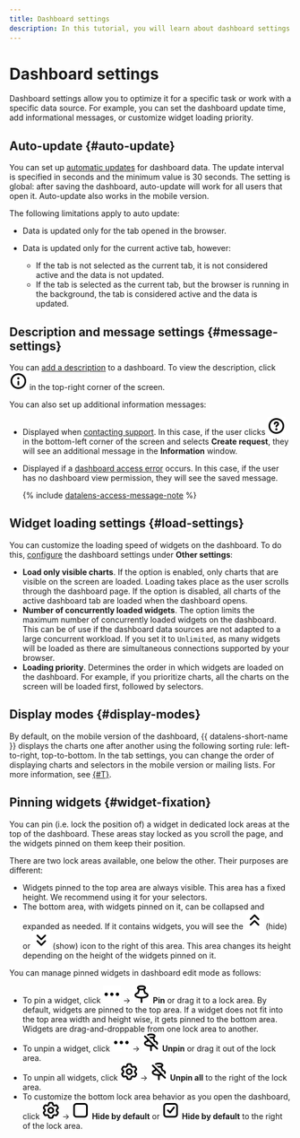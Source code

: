 ```yaml
---
title: Dashboard settings
description: In this tutorial, you will learn about dashboard settings.
---
```


# Dashboard settings

Dashboard settings allow you to optimize it for a specific task or work with a specific data source. For example, you can set the dashboard update time, add informational messages, or customize widget loading priority.

## Auto-update {#auto-update}

You can set up [automatic updates](../operations/dashboard/auto-update.md) for dashboard data. The update interval is specified in seconds and the minimum value is 30 seconds. The setting is global: after saving the dashboard, auto-update will work for all users that open it. Auto-update also works in the mobile version.

The following limitations apply to auto update:

* Data is updated only for the tab opened in the browser.
* Data is updated only for the current active tab, however:

  * If the tab is not selected as the current tab, it is not considered active and the data is not updated.
  * If the tab is selected as the current tab, but the browser is running in the background, the tab is considered active and the data is updated.


## Description and message settings {#message-settings}

You can [add a description](../operations/dashboard/add-description.md) to a dashboard. To view the description, click ![image](../../_assets/console-icons/circle-info.svg) in the top-right corner of the screen.

You can also set up additional information messages:

* Displayed when [contacting support](../operations/dashboard/add-support-message.md). In this case, if the user clicks ![image](../../_assets/console-icons/circle-question.svg) in the bottom-left corner of the screen and selects **Create request**, they will see an additional message in the **Information** window.
* Displayed if a [dashboard access error](../operations/dashboard/add-access-message.md) occurs. In this case, if the user has no dashboard view permission, they will see the saved message.

  {% include [datalens-access-message-note](../../_includes/datalens/datalens-access-message-note.md) %}



## Widget loading settings {#load-settings}

You can customize the loading speed of widgets on the dashboard. To do this, [configure](../operations/dashboard/dash-settings.md) the dashboard settings under **Other settings**:

* **Load only visible charts**. If the option is enabled, only charts that are visible on the screen are loaded. Loading takes place as the user scrolls through the dashboard page. If the option is disabled, all charts of the active dashboard tab are loaded when the dashboard opens.
* **Number of concurrently loaded widgets**. The option limits the maximum number of concurrently loaded widgets on the dashboard. This can be of use if the dashboard data sources are not adapted to a large concurrent workload. If you set it to `Unlimited`, as many widgets will be loaded as there are simultaneous connections supported by your browser.
* **Loading priority**. Determines the order in which widgets are loaded on the dashboard. For example, if you prioritize charts, all the charts on the screen will be loaded first, followed by selectors.


## Display modes {#display-modes}


By default, on the mobile version of the dashboard, {{ datalens-short-name }} displays the charts one after another using the following sorting rule: left-to-right, top-to-bottom. In the tab settings, you can change the order of displaying charts and selectors in the mobile version or mailing lists. For more information, see [{#T}](../operations/dashboard/display-modes.md).


## Pinning widgets {#widget-fixation}

You can pin (i.e. lock the position of) a widget in dedicated lock areas at the top of the dashboard. These areas stay locked as you scroll the page, and the widgets pinned on them keep their position.

There are two lock areas available, one below the other. Their purposes are different:

* Widgets pinned to the top area are always visible. This area has a fixed height. We recommend using it for your selectors.
* The bottom area, with widgets pinned on it, can be collapsed and expanded as needed. If it contains widgets, you will see the ![image](../../_assets/console-icons/chevrons-up.svg) (hide) or ![image](../../_assets/console-icons/chevrons-down.svg) (show) icon to the right of this area. This area changes its height depending on the height of the widgets pinned on it.

You can manage pinned widgets in dashboard edit mode as follows:

* To pin a widget, click ![image](../../_assets/console-icons/ellipsis.svg) → ![image](../../_assets/console-icons/pin.svg) **Pin** or drag it to a lock area. By default, widgets are pinned to the top area. If a widget does not fit into the top area width and height wise, it gets pinned to the bottom area. Widgets are drag-and-droppable from one lock area to another.
* To unpin a widget, click ![image](../../_assets/console-icons/ellipsis.svg) → ![image](../../_assets/console-icons/pin-slash.svg) **Unpin** or drag it out of the lock area.
* To unpin all widgets, click ![image](../../_assets/console-icons/gear.svg) → ![image](../../_assets/console-icons/pin-slash.svg) **Unpin all** to the right of the lock area.
* To customize the bottom lock area behavior as you open the dashboard, click ![image](../../_assets/console-icons/gear.svg) → ![image](../../_assets/console-icons/square.svg) **Hide by default** or ![image](../../_assets/console-icons/square-check.svg) **Hide by default** to the right of the lock area.

